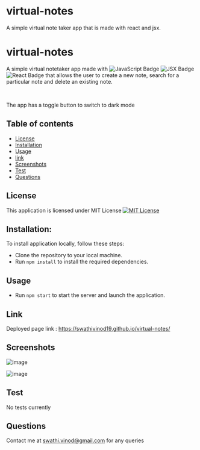 # virtual-notes
A simple virtual note taker app that is made with react and jsx.

# virtual-notes
A simple virtual notetaker app made with ![JavaScript Badge](https://img.shields.io/badge/JavaScript-F7DF1E?style=for-the-badge&logo=javascript&logoColor=black)  ![JSX Badge](https://img.shields.io/badge/JSX-61DAFB?style=for-the-badge&logo=react&logoColor=white)  ![React Badge](https://img.shields.io/badge/React-61DAFB?style=for-the-badge&logo=react&logoColor=white) that allows the user to create a new note, search for a particular note and delete an existing note. 

<br>

The app has a toggle button to switch to dark mode


## Table of contents
- [License](#License)
- [Installation](#Installation)
- [Usage](#Usage)
- [link](#Link)
- [Screenshots](#Screenshots)
- [Test](#Test) 
- [Questions](#Questions)

## License 
This application is licensed under MIT License
[![MIT License](https://img.shields.io/badge/License-MIT-blue.svg)](https://opensource.org/licenses/MIT)

## Installation:
To install application locally, follow these steps:

* Clone the repository to your local machine.
* Run `npm install` to install the required dependencies.


## Usage
* Run `npm start` to start the server and launch the application.

## Link

Deployed page link : https://swathivinod19.github.io/virtual-notes/

## Screenshots
![image](https://github.com/SwathiVinod19/Notetaker-app/assets/129353324/b6d4d2a9-4a1f-4025-a0df-173620b8c3f3)

![image](https://github.com/SwathiVinod19/Notetaker-app/assets/129353324/f2faee4e-3f24-49b9-a11d-b66278fe0d65)


## Test
No tests currently

## Questions
Contact me at [swathi.vinod@gmail.com](swathi.vinod@gmail.com) for any queries


